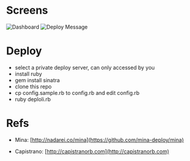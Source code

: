 # Screens

![Dashboard][2]
![Deploy Message][3]

# Deploy

* select a private deploy server, can only accessed by you
* install ruby
* gem install sinatra
* clone this repo
* cp config.sample.rb to config.rb and edit config.rb
* ruby deploli.rb

# Refs

* Mina: [http://nadarei.co/mina](https://github.com/mina-deploy/mina)
* Capistrano: [http://capistranorb.com](http://capistranorb.com)

  [2]: /img/bVlnp6
  [3]: /img/bVlnp8
